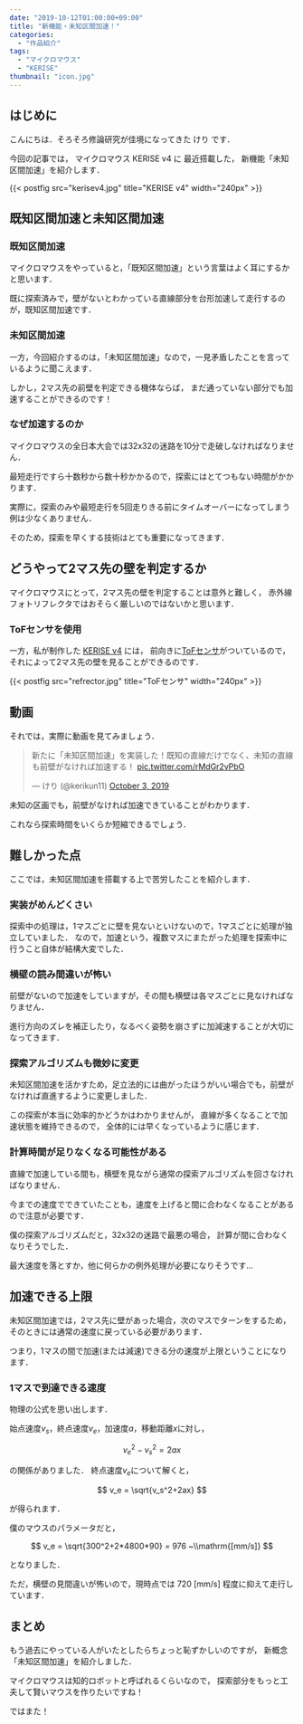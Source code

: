 ```yaml
---
date: "2019-10-12T01:00:00+09:00"
title: "新機能・未知区間加速！"
categories:
  - "作品紹介"
tags:
  - "マイクロマウス"
  - "KERISE"
thumbnail: "icon.jpg"
---
```


## はじめに

こんにちは．そろそろ修論研究が佳境になってきた けり です．

今回の記事では，
マイクロマウス KERISE v4 に
最近搭載した，
新機能「未知区間加速」を紹介します．

<!--more-->

{{< postfig src="kerisev4.jpg" title="KERISE v4" width="240px" >}}

## 既知区間加速と未知区間加速

### 既知区間加速

マイクロマウスをやっていると，「既知区間加速」という言葉はよく耳にするかと思います．

既に探索済みで，壁がないとわかっている直線部分を台形加速して走行するのが，既知区間加速です．

### 未知区間加速

一方，今回紹介するのは，「未知区間加速」なので，一見矛盾したことを言っているように聞こえます．

しかし，2マス先の前壁を判定できる機体ならば，
まだ通っていない部分でも加速することができるのです！

### なぜ加速するのか

マイクロマウスの全日本大会では32x32の迷路を10分で走破しなければなりません．

最短走行ですら十数秒から数十秒かかるので，探索にはとてつもない時間がかかります．

実際に，探索のみや最短走行を5回走りきる前にタイムオーバーになってしまう例は少なくありません．

そのため，探索を早くする技術はとても重要になってきます．

## どうやって2マス先の壁を判定するか

マイクロマウスにとって，2マス先の壁を判定することは意外と難しく，
赤外線フォトリフレクタではおそらく厳しいのではないかと思います．

### ToFセンサを使用

一方，私が制作した [KERISE v4](/posts/2018-05-03-kerise-v4-coming/) には，
前向きに[ToFセンサ](https://www.st.com/ja/imaging-and-photonics-solutions/vl6180x.html)がついているので，
それによって2マス先の壁を見ることができるのです．

{{< postfig src="refrector.jpg" title="ToFセンサ" width="240px" >}}

## 動画

それでは，実際に動画を見てみましょう．

<blockquote class="twitter-tweet"><p lang="ja" dir="ltr">新たに「未知区間加速」を実装した！既知の直線だけでなく、未知の直線も前壁がなければ加速する！ <a href="https://t.co/rMdGr2vPbO">pic.twitter.com/rMdGr2vPbO</a></p>&mdash; けり (@kerikun11) <a href="https://twitter.com/kerikun11/status/1179663382644850689?ref_src=twsrc%5Etfw">October 3, 2019</a></blockquote> <script async src="https://platform.twitter.com/widgets.js" charset="utf-8"></script>

未知の区画でも，前壁がなければ加速できていることがわかります．

これなら探索時間をいくらか短縮できるでしょう．

## 難しかった点

ここでは，未知区間加速を搭載する上で苦労したことを紹介します．

### 実装がめんどくさい

探索中の処理は，1マスごとに壁を見ないといけないので，1マスごとに処理が独立していました．
なので，加速という，複数マスにまたがった処理を探索中に行うこと自体が結構大変でした．

### 横壁の読み間違いが怖い

前壁がないので加速をしていますが，その間も横壁は各マスごとに見なければなりません．

進行方向のズレを補正したり，なるべく姿勢を崩さずに加減速することが大切になってきます．

### 探索アルゴリズムも微妙に変更

未知区間加速を活かすため，足立法的には曲がったほうがいい場合でも，前壁がなければ直進するように変更しました．

この探索が本当に効率的かどうかはわかりませんが，
直線が多くなることで加速状態を維持できるので，
全体的には早くなっているように感じます．

### 計算時間が足りなくなる可能性がある

直線で加速している間も，横壁を見ながら通常の探索アルゴリズムを回さなければなりません．

今までの速度でできていたことも，速度を上げると間に合わなくなることがあるので注意が必要です．

僕の探索アルゴリズムだと，32x32の迷路で最悪の場合，
計算が間に合わなくなりそうでした．

最大速度を落とすか，他に何らかの例外処理が必要になりそうです...

## 加速できる上限

未知区間加速では，2マス先に壁があった場合，次のマスでターンをするため，
そのときには通常の速度に戻っている必要があります．

つまり，1マスの間で加速(または減速)できる分の速度が上限ということになります．

### 1マスで到達できる速度

物理の公式を思い出します．

始点速度$v_s$，終点速度$v_e$，加速度$a$，移動距離$x$に対し，

$$
v_e^2-v_s^2 = 2 a x
$$

の関係がありました．
終点速度$v_e$について解くと，

$$
v_e = \sqrt{v_s^2+2ax}
$$

が得られます．

僕のマウスのパラメータだと，

$$
v_e = \sqrt{300^2+2*4800*90} = 976 ~\\mathrm{[mm/s]}
$$

となりました．

ただ，横壁の見間違いが怖いので，現時点では 720 [mm/s] 程度に抑えて走行しています．

## まとめ

もう過去にやっている人がいたとしたらちょっと恥ずかしいのですが，
新概念「未知区間加速」を紹介しました．

マイクロマウスは知的ロボットと呼ばれるくらいなので，
探索部分をもっと工夫して賢いマウスを作りたいですね！

ではまた！

